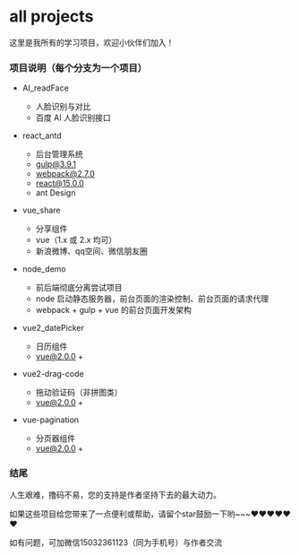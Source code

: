 # all projects

这里是我所有的学习项目，欢迎小伙伴们加入！


### 项目说明（每个分支为一个项目）
- AI_readFace
    - 人脸识别与对比
    - 百度 AI 人脸识别接口

- react_antd
	- 后台管理系统
    - gulp@3.9.1
    - webpack@2.7.0
    - react@15.0.0
    - ant Design

- vue_share
    - 分享组件
    - vue（1.x 或 2.x 均可）
    - 新浪微博、qq空间、微信朋友圈

- node_demo
    - 前后端彻底分离尝试项目
    - node 启动静态服务器，前台页面的渲染控制、前台页面的请求代理
    - webpack + gulp + vue 的前台页面开发架构

- vue2_datePicker
    - 日历组件
    - vue@2.0.0 + 

- vue2-drag-code
    - 拖动验证码（非拼图类）
    - vue@2.0.0 + 

- vue-pagination
    - 分页器组件
    - vue@2.0.0 + 


### 结尾

人生艰难，撸码不易，您的支持是作者坚持下去的最大动力。

如果这些项目给您带来了一点便利或帮助，请留个star鼓励一下哟~~~❤️❤️❤️❤️❤️❤️

如有问题，可加微信15032361123（同为手机号）与作者交流



